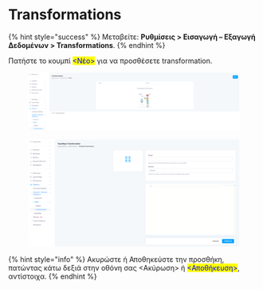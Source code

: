 # Transformations

{% hint style="success" %}
Μεταβείτε: **Ρυθμίσεις > Εισαγωγή – Εξαγωγή Δεδομένων > Transformations**.
{% endhint %}

Πατήστε το κουμπί <mark style="color:blue;"><Νέο></mark> για να προσθέσετε transformation.&#x20;

<figure><img src="../../../.gitbook/assets/ScreenHunter 223.png" alt=""><figcaption></figcaption></figure>

<figure><img src="../../../.gitbook/assets/ScreenHunter 222.png" alt=""><figcaption></figcaption></figure>

{% hint style="info" %}
Ακυρώστε ή Αποθηκεύστε την προσθήκη, πατώντας κάτω δεξιά στην οθόνη σας <Ακύρωση> ή <mark style="color:blue;"><Αποθήκευση></mark>, αντίστοιχα.
{% endhint %}
